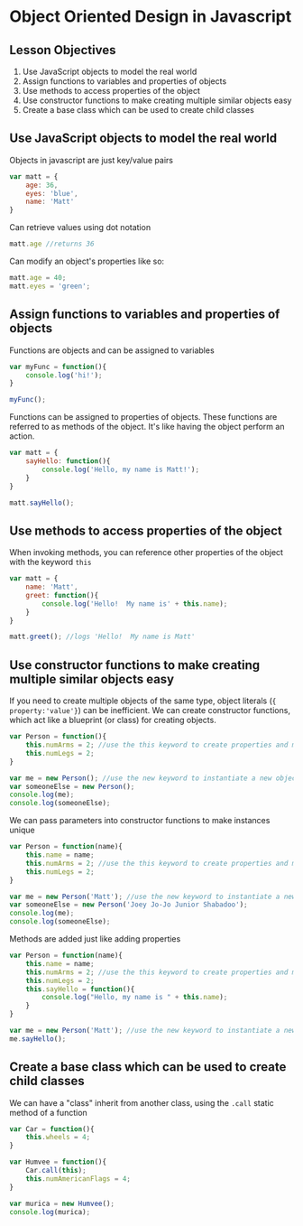 # Object Oriented Design in Javascript

## Lesson Objectives

1. Use JavaScript objects to model the real world
1. Assign functions to variables and properties of objects
1. Use methods to access properties of the object
1. Use constructor functions to make creating multiple similar objects easy
1. Create a base class which can be used to create child classes

## Use JavaScript objects to model the real world

Objects in javascript are just key/value pairs

```javascript
var matt = {
	age: 36,
	eyes: 'blue',
	name: 'Matt'
}
```

Can retrieve values using dot notation

```javascript
matt.age //returns 36
```

Can modify an object's properties like so:

```javascript
matt.age = 40;
matt.eyes = 'green';
```

## Assign functions to variables and properties of objects

Functions are objects and can be assigned to variables

```javascript
var myFunc = function(){
	console.log('hi!');
}

myFunc();
```

Functions can be assigned to properties of objects.  These functions are referred to as methods of the object.  It's like having the object perform an action.

```javascript
var matt = {
	sayHello: function(){
		console.log('Hello, my name is Matt!');
	}
}

matt.sayHello();
```

## Use methods to access properties of the object

When invoking methods, you can reference other properties of the object with the keyword `this`

```javascript
var matt = {
	name: 'Matt',
	greet: function(){
		console.log('Hello!  My name is' + this.name);
	}
}

matt.greet(); //logs 'Hello!  My name is Matt'
```

## Use constructor functions to make creating multiple similar objects easy

If you need to create multiple objects of the same type, object literals (`{ property:'value'}`) can be inefficient.  We can create constructor functions, which act like a blueprint (or class) for creating objects.

```javascript
var Person = function(){
	this.numArms = 2; //use the this keyword to create properties and methods
	this.numLegs = 2;
}

var me = new Person(); //use the new keyword to instantiate a new object
var someoneElse = new Person();
console.log(me);
console.log(someoneElse);
```

We can pass parameters into constructor functions to make instances unique

```javascript
var Person = function(name){
	this.name = name;
	this.numArms = 2; //use the this keyword to create properties and methods
	this.numLegs = 2;
}

var me = new Person('Matt'); //use the new keyword to instantiate a new object
var someoneElse = new Person('Joey Jo-Jo Junior Shabadoo');
console.log(me);
console.log(someoneElse);
```

Methods are added just like adding properties

```javascript
var Person = function(name){
	this.name = name;
	this.numArms = 2; //use the this keyword to create properties and methods
	this.numLegs = 2;
	this.sayHello = function(){
		console.log("Hello, my name is " + this.name);
	}
}

var me = new Person('Matt'); //use the new keyword to instantiate a new object
me.sayHello();
```

<!-- Since functions are objects, we can create static properties/methods (properties and methods that relate to the class, not the instances of the class) by using dot notation

```javascript
var Person = function(){
	/*
	usual stuff here...
	*/
}

Person.genders = ['male', 'female'];
console.log(Person.genders);
``` -->

## Create a base class which can be used to create child classes

We can have a "class" inherit from another class, using the `.call` static method of a function

```javascript
var Car = function(){
	this.wheels = 4;
}

var Humvee = function(){
	Car.call(this);
	this.numAmericanFlags = 4;
}

var murica = new Humvee();
console.log(murica);
```

